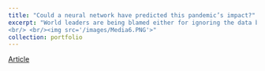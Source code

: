 ```yaml
---
title: "Could a neural network have predicted this pandemic’s impact?"
excerpt: "World leaders are being blamed either for ignoring the data belying the significance of the novel coronavirus, or paying too much attention to it. Perhaps it would help if neural networks made that data more relevant.
<br/> <br/><img src='/images/Media6.PNG'>"
collection: portfolio
---
```

[Article](https://www.zdnet.com/article/could-a-neural-network-have-predicted-this-pandemics-impact/)
